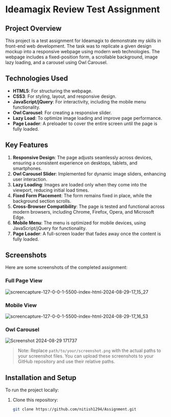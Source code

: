 # Ideamagix Review Test Assignment

## Project Overview

This project is a test assignment for Ideamagix to demonstrate my skills in front-end web development. The task was to replicate a given design mockup into a responsive webpage using modern web technologies. The webpage includes a fixed-position form, a scrollable background, image lazy loading, and a carousel using Owl Carousel.

## Technologies Used

- **HTML5**: For structuring the webpage.
- **CSS3**: For styling, layout, and responsive design.
- **JavaScript/jQuery**: For interactivity, including the mobile menu functionality.
- **Owl Carousel**: For creating a responsive slider.
- **Lazy Load**: To optimize image loading and improve page performance.
- **Page Loader**: A preloader to cover the entire screen until the page is fully loaded.

## Key Features

1. **Responsive Design**: The page adjusts seamlessly across devices, ensuring a consistent experience on desktops, tablets, and smartphones.
2. **Owl Carousel Slider**: Implemented for dynamic image sliders, enhancing user interaction.
3. **Lazy Loading**: Images are loaded only when they come into the viewport, reducing initial load times.
4. **Fixed Form Placement**: The form remains fixed in place, while the background section scrolls.
5. **Cross-Browser Compatibility**: The page is tested and functional across modern browsers, including Chrome, Firefox, Opera, and Microsoft Edge.
6. **Mobile Menu**: The menu is optimized for mobile devices, using JavaScript/jQuery for functionality.
7. **Page Loader**: A full-screen loader that fades away once the content is fully loaded.

## Screenshots

Here are some screenshots of the completed assignment:

### Full Page View

![screencapture-127-0-0-1-5500-index-html-2024-08-29-17_15_27](https://github.com/user-attachments/assets/be95afab-9986-47fc-ae4f-edae258bf486)

### Mobile View
![screencapture-127-0-0-1-5500-index-html-2024-08-29-17_16_53](https://github.com/user-attachments/assets/f04f430b-5b26-4bdd-ae47-97c4567a30ae)


### Owl Carousel

![Screenshot 2024-08-29 171737](https://github.com/user-attachments/assets/6897a83b-2f82-4b8d-b6fb-4d5117729a64)

> Note: Replace `path/to/your/screenshot.png` with the actual paths to your screenshot files. You can upload these screenshots to your GitHub repository and use their relative paths.

## Installation and Setup

To run the project locally:

1. Clone this repository:
   ```bash
   git clone https://github.com/nitish1294/Assignment.git
